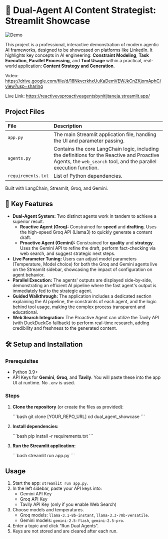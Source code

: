 # 🧠 Dual-Agent AI Content Strategist: Streamlit Showcase
![Demo](https://github.com/nitij-taneja/Reactive-vs-Proactive-Agents/blob/main/dual-agent-ai-content-strategist-streamlit-personal-microsoft-edge-2025-10_bdmLVHc6.gif)

This project is a professional, interactive demonstration of modern agentic AI frameworks, designed to be showcased on platforms like LinkedIn. It highlights key concepts in AI engineering: **Constraint Modeling**, **Task Execution**, **Parallel Processing**, and **Tool Usage** within a practical, real-world application: **Content Strategy and Generation**.

Video: https://drive.google.com/file/d/18NkvcrkhxUuKaDemVEWJkCnZKjomAphC/view?usp=sharing

Live Link: https://reactivevsproactiveagentsbynitijtaneja.streamlit.app/
## Project Files

| File | Description |
| :--- | :--- |
| `app.py` | The main Streamlit application file, handling the UI and parameter passing. |
| `agents.py` | Contains the core LangChain logic, including the definitions for the Reactive and Proactive Agents, the `web_search` tool, and the parallel execution function. |
| `requirements.txt` | List of Python dependencies. |
Built with LangChain, Streamlit, Groq, and Gemini.

## 🚀 Key Features

*   **Dual-Agent System:** Two distinct agents work in tandem to achieve a superior result.
    *   **Reactive Agent (Groq):** Constrained for **speed** and **drafting**. Uses the high-speed Groq API (Llama3) to quickly generate a content draft.
    *   **Proactive Agent (Gemini):** Constrained for **quality** and **strategy**. Uses the Gemini API to refine the draft, perform fact-checking via web search, and suggest strategic next steps.
*   **Live Parameter Tuning:** Users can adjust model parameters (Temperature, Model choice) for both the Groq and Gemini agents live on the Streamlit sidebar, showcasing the impact of configuration on agent behavior.
*   **Parallel Execution:** The agents' outputs are displayed side-by-side, demonstrating an efficient AI pipeline where the fast agent's output is immediately fed to the strategic agent.
*   **Guided Walkthrough:** The application includes a dedicated section explaining the AI pipeline, the constraints of each agent, and the logic behind tool usage, making the complex process transparent and educational.
*   **Web Search Integration:** The Proactive Agent can utilize the Tavily API (with DuckDuckGo fallback) to perform real-time research, adding credibility and freshness to the generated content.

## 🛠️ Setup and Installation

### Prerequisites

*   Python 3.9+
*   API Keys for **Gemini**, **Groq**, and **Tavily**. You will paste these into the app UI at runtime. No `.env` is used.

### Steps

1.  **Clone the repository** (or create the files as provided):

    \`\`\`bash
    git clone [YOUR_REPO_URL]
    cd dual_agent_showcase
    \`\`\`

2.  **Install dependencies:**

    \`\`\`bash
    pip install -r requirements.txt
    \`\`\`

3.  **Run the Streamlit application:**

    \`\`\`bash
    streamlit run app.py
    \`\`\`

## Usage

1. Start the app: `streamlit run app.py`.
2. In the left sidebar, paste your API keys into:
   - Gemini API Key
   - Groq API Key
   - Tavily API Key (only if you enable Web Search)
3. Choose models and temperatures.
   - Groq models: `llama-3.1-8b-instant`, `llama-3.3-70b-versatile`.
   - Gemini models: `gemini-2.5-flash`, `gemini-2.5-pro`.
4. Enter a topic and click “Run Dual Agents”.
5. Keys are not stored and are cleared after each run.


